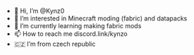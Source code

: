 - 👋 Hi, I’m @Kynz0
- 👀 I’m interested in Minecraft moding (fabric) and datapacks
- 🌱 I’m currently learning making fabric mods
- 📫 How to reach me discord.link/kynzo
- 🇨🇿  I’m from czech republic

<!---
Kynz0/Kynz0 is a ✨ special ✨ repository because its `README.md` (this file) appears on your GitHub profile.
You can click the Preview link to take a look at your changes.
--->

